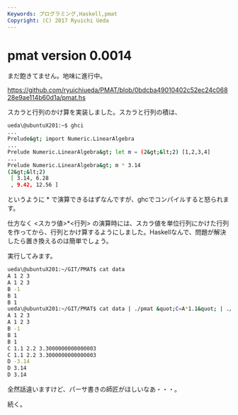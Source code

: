 ```yaml
---
Keywords: プログラミング,Haskell,pmat
Copyright: (C) 2017 Ryuichi Ueda
---
```


# <!--:ja-->pmat version 0.0014<!--:-->
<!--:ja-->まだ飽きてません。地味に進行中。

<a href="https://github.com/ryuichiueda/PMAT/blob/0bdcba49010402c52ec24c06828e9ae114b60d1a/pmat.hs" target="_blank">https://github.com/ryuichiueda/PMAT/blob/0bdcba49010402c52ec24c06828e9ae114b60d1a/pmat.hs</a>

スカラと行列のかけ算を実装しました。スカラと行列の積は、

```bash
ueda\@ubuntuX201:~$ ghci
...
Prelude&gt; import Numeric.LinearAlgebra
...
Prelude Numeric.LinearAlgebra&gt; let m = (2&gt;&lt;2) [1,2,3,4]
...
Prelude Numeric.LinearAlgebra&gt; m * 3.14
(2&gt;&lt;2)
 [ 3.14, 6.28
 , 9.42, 12.56 ]
```

というように * で演算できるはずなんですが、ghcでコンパイルすると怒られます。

仕方なく <スカラ値>*<行列> の演算時には、スカラ値を単位行列にかけた行列を作ってから、行列とかけ算するようにしました。Haskellなんで、問題が解決したら置き換えるのは簡単でしょう。

実行してみます。

```bash
ueda\@ubuntuX201:~/GIT/PMAT$ cat data 
A 1 2 3
A 1 2 3
B -1
B 1
B 1
ueda\@ubuntuX201:~/GIT/PMAT$ cat data | ./pmat &quot;C=A*1.1&quot; | ./pmat &quot;D=B*3.14&quot;
A 1 2 3
A 1 2 3
B -1
B 1
B 1
C 1.1 2.2 3.3000000000000003
C 1.1 2.2 3.3000000000000003
D -3.14
D 3.14
D 3.14
```

全然話違いますけど、パーサ書きの師匠がほしいなあ・・・。


続く。<!--:-->
